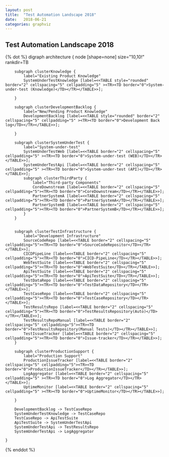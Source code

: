 ```yaml
---
layout: post
title:  "Test Automation Landscape 2018"
date:   2018-06-21
categories: graphviz
---
```


## Test Automation Landscape 2018


{% dot %}
    digraph architecture {
		node [shape=none]
        size="10,10!"
        rankdir=TB

        subgraph clusterKnowledge {
            label="Existing Product Knowledge"
		    SystemUnderTestKnowledge [label=<<TABLE style="rounded" border="2" cellspacing="5" cellpadding="5" ><TR><TD border="0">System-under-test (Knowledge)</TD></TR></TABLE>>];

        }

        subgraph clusterDevelopmentBacklog {
            label="New/Pending Product Knowledge"
		    DevelopmentBacklog [label=<<TABLE style="rounded" border="2" cellspacing="5" cellpadding="5" ><TR><TD border="0">Development Back log</TD></TR></TABLE>>];

        }

        subgraph clusterSystemUnderTest {  
            label="System-under-test"
		    SystemUnderTestWeb [label=<<TABLE border="2" cellspacing="5" cellpadding="5" ><TR><TD border="0">System-under-test (WEB)</TD></TR></TABLE>>];
		    SystemUnderTestApi [label=<<TABLE border="2" cellspacing="5" cellpadding="5" ><TR><TD border="0">System-under-test (API)</TD></TR></TABLE>>];
            subgraph clusterThirdParty {
                label="Third-party Components"
		        CoreDownstream [label=<<TABLE border="2" cellspacing="5" cellpadding="5"><TR><TD border="0">CoreDownstream</TD></TR></TABLE>>];
        		PartnerSystemA [label=<<TABLE border="2" cellspacing="5" cellpadding="5"><TR><TD border="0">PartnerSystemA</TD></TR></TABLE>>];
        		PartnerSystemB [label=<<TABLE border="2" cellspacing="5" cellpadding="5"><TR><TD border="0">PartnerSystemB</TD></TR></TABLE>>];
            }
        }


        subgraph clusterTestInfrastructure {  
            label="Development Infrastructure"
		    SourceCodeRepo [label=<<TABLE border="2" cellspacing="5" cellpadding="5"><TR><TD border="0">SourceCodeRepositor</TD></TR></TABLE>>];
		    CICDPipeLine [label=<<TABLE border="2" cellspacing="5" cellpadding="5"><TR><TD border="0">CICD-PipeLine</TD></TR></TABLE>>];
		    WebTestSuite [label=<<TABLE border="2" cellspacing="5" cellpadding="5"><TR><TD border="0">WebTestSuite</TD></TR></TABLE>>];
    		ApiTestSuite [label=<<TABLE border="2" cellspacing="5" cellpadding="5"><TR><TD border="0">ApiTestSuite</TD></TR></TABLE>>];
    		TestDataRepo [label=<<TABLE border="2" cellspacing="5" cellpadding="5"><TR><TD border="0">TestDataRepository</TD></TR></TABLE>>];
    		TestCaseRepo [label=<<TABLE border="2" cellspacing="5" cellpadding="5"><TR><TD border="0">TestCaseRepository</TD></TR></TABLE>>];
    		TestResultsRepo [label=<<TABLE border="2" cellspacing="5" cellpadding="5"><TR><TD border="0">TestResultsRepository(Auto)</TD></TR></TABLE>>];
    		TestResultsRepoManual [label=<<TABLE border="2" cellspacing="5" cellpadding="5"><TR><TD border="0">TestResultsRepository(Manual Tests)</TD></TR></TABLE>>];
    		TestIssueTracker [label=<<TABLE border="2" cellspacing="5" cellpadding="5"><TR><TD border="0">Issue-tracker</TD></TR></TABLE>>];
        }

        subgraph clusterProductionSupport {
            label="Production Support"
		    ProductionIssueTracker [label=<<TABLE border="2" cellspacing="5" cellpadding="5"><TR><TD border="0">ProductionIssueTracker</TD></TR></TABLE>>];
		    LogAggregator [label=<<TABLE border="2" cellspacing="5" cellpadding="5" ><TR><TD border="0">Log Aggregator</TD></TR></TABLE>>];
		    UptimeMonitor [label=<<TABLE border="2" cellspacing="5" cellpadding="5" ><TR><TD border="0">UptimeMonitor</TD></TR></TABLE>>];

        }

        DevelopmentBacklog -> TestCaseRepo
        SystemUnderTestKnowledge -> TestCaseRepo
        TestCaseRepo -> ApiTestSuite
        ApiTestSuite -> SystemUnderTestApi
        SystemUnderTestApi -> TestResultsRepo
        SystemUnderTestApi -> LogAggregator

    }

{% enddot %}

